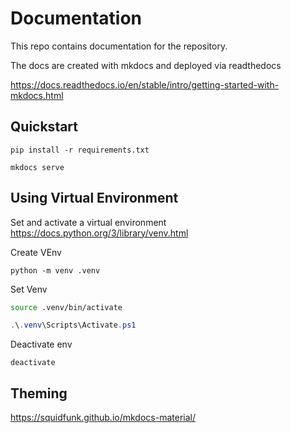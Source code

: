 # Documentation

This repo contains documentation for the repository. 

The docs are created with mkdocs and deployed via readthedocs

https://docs.readthedocs.io/en/stable/intro/getting-started-with-mkdocs.html


## Quickstart

```
pip install -r requirements.txt
```
```
mkdocs serve
```


## Using Virtual Environment

Set and activate a virtual environment
https://docs.python.org/3/library/venv.html

Create VEnv
```
python -m venv .venv
```

Set Venv

```sh
source .venv/bin/activate
```

```ps1
.\.venv\Scripts\Activate.ps1
```

Deactivate env
```
deactivate
```

## Theming
https://squidfunk.github.io/mkdocs-material/